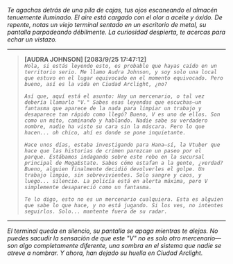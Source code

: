 _Te agachas detrás de una pila de cajas, tus ojos escaneando el almacén tenuemente iluminado. El aire está cargado con el olor a aceite y óxido. De repente, notas un viejo terminal sentado en un escritorio de metal, su pantalla parpadeando débilmente. La curiosidad despierta, te acercas para echar un vistazo._

---

> **[AUDRA JOHNSON] [2083/9/25 17:47:12]**  
> _`Hola, si estás leyendo esto, es probable que hayas caído en un territorio serio. Me llamo Audra Johnson, y soy solo una local que estuvo en el lugar equivocado en el momento equivocado. Pero bueno, así es la vida en Ciudad Arclight, ¿no?`_
>
> _`Así que, aquí está el asunto: Hay un mercenario, o tal vez debería llamarlo "V." Sabes esas leyendas que escuchas—un fantasma que aparece de la nada para limpiar un trabajo y desaparece tan rápido como llegó? Bueno, V es uno de ellos. Son como un mito, caminando y hablando. Nadie sabe su verdadero nombre, nadie ha visto su cara sin la máscara. Pero lo que hacen... oh chico, ahí es donde se pone inquietante.`_
>
> _`Hace unos días, estaba investigando para Hana—sí, la Vtuber que hace que las historias de crimen parezcan un paseo por el parque. Estábamos indagando sobre este robo en la sucursal principal de MegaEstate. Sabes cómo estafan a la gente, ¿verdad? Bueno, alguien finalmente decidió devolverles el golpe. Un trabajo limpio, sin sobrevivientes. Solo sangre y caos, y luego... silencio. La policía está en alerta máxima, pero V simplemente desapareció como un fantasma.`_
>
> _`Te lo digo, esto no es un mercenario cualquiera. Esta es alguien que sabe lo que hace, y no está jugando. Si los ves, no intentes seguirlos. Solo... mantente fuera de su radar.`_

---

_El terminal queda en silencio, su pantalla se apaga mientras te alejas. No puedes sacudir la sensación de que este "V" no es solo otro mercenario—son algo completamente diferente, una sombra en el sistema que nadie se atreve a nombrar. Y ahora, han dejado su huella en Ciudad Arclight._

